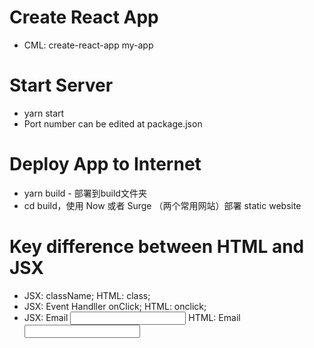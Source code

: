# Create React App

- CML: create-react-app my-app

# Start Server
- yarn start
- Port number can be edited at package.json

# Deploy App to Internet
- yarn build - 部署到build文件夹
- cd build，使用 Now 或者 Surge （两个常用网站）部署 static website

# Key difference between HTML and JSX
- JSX: className; HTML: class; 
- JSX: Event Handller onClick; HTML: onclick; 
- JSX:  <label htmlFor='email'>Email</label>
        <input id='email'>
  HTML: <label for='email'>Email</label>
        <input id='email'>

